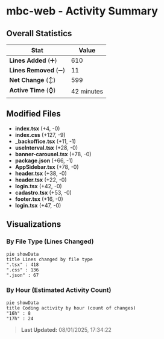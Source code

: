 # mbc-web - Activity Summary 

## Overall Statistics

| Stat                   | Value                                                             |
| ---------------------- | ----------------------------------------------------------------- |
| **Lines Added** (➕)   | 610                                          |
| **Lines Removed** (➖) | 11                                        |
| **Net Change** (↕)    | 599                |
| **Active Time** (⌚)   | 42 minutes |


## Modified Files
- **index.tsx** (+4, -0)
- **index.css** (+127, -9)
- **_backoffice.tsx** (+11, -1)
- **useInterval.tsx** (+28, -0)
- **banner-carousel.tsx** (+78, -0)
- **package.json** (+66, -1)
- **AppSidebar.tsx** (+78, -0)
- **header.tsx** (+38, -0)
- **header.tsx** (+22, -0)
- **login.tsx** (+42, -0)
- **cadastro.tsx** (+53, -0)
- **footer.tsx** (+16, -0)
- **login.tsx** (+47, -0)

## Visualizations

### By File Type (Lines Changed)

```mermaid
pie showData
title Lines changed by file type
".tsx" : 418
".css" : 136
".json" : 67
```

### By Hour (Estimated Activity Count)

```mermaid
pie showData
title Coding activity by hour (count of changes)
"16h" : 8
"17h" : 24
```


> **Last Updated:** 08/01/2025, 17:34:22